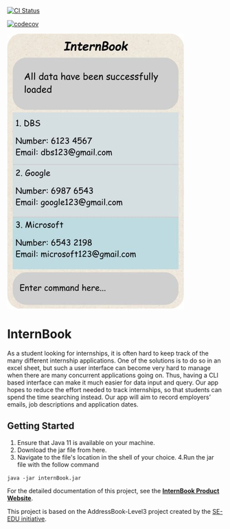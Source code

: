 [![CI Status](https://github.com/AY2324S2-CS2103T-T13-2/tp/workflows/Java%20CI/badge.svg)](https://github.com/AY2324S2-CS2103T-T13-2/tp/actions)

[![codecov](https://codecov.io/gh/AY2324S2-CS2103T-T13-2/tp/graph/badge.svg?token=X8FVKZE2OZ)](https://codecov.io/gh/AY2324S2-CS2103T-T13-2/tp)

![Ui](docs/images/Ui2.png)

# InternBook

As a student looking for internships, it is often hard to keep track of the many different internship applications.
One of the solutions is to do so in an excel sheet, 
but such a user interface can become very hard to manage when there are many concurrent applications going on.
Thus, having a CLI based interface can make it much easier for data input and query.
Our app hopes to reduce the effort needed to track internships, so that students can spend the time searching instead. 
Our app will aim to record employers’ emails, job descriptions and application dates.

## Getting Started
1. Ensure that Java 11 is available on your machine.
2. Download the jar file from here.
3. Navigate to the file's location in the shell of your choice.
4.Run the jar file with the follow command
```shell
java -jar internBook.jar
```

For the detailed documentation of this project, see the **[InternBook Product Website](https://ay2324s2-cs2103t-t13-2.github.io/tp/)**.

This project is based on the AddressBook-Level3 project created by the [SE-EDU initiative](https://se-education.org).
